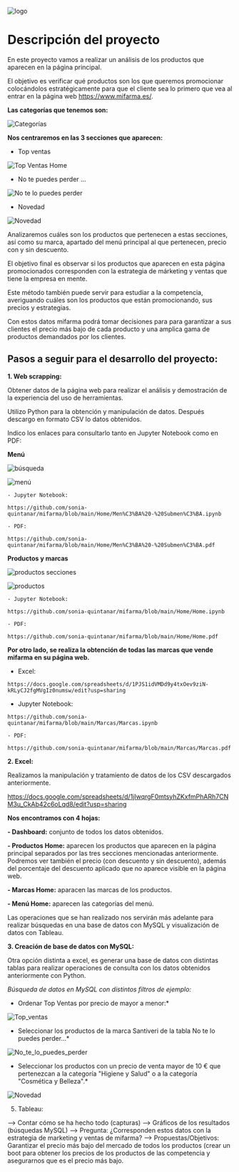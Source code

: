 ![logo](https://github.com/sonia-quintanar/mifarma/blob/main/Im%C3%A1genes%20Home/logo.png)

# Descripción del proyecto

En este proyecto vamos a realizar un análisis de los productos que aparecen en la página principal. 

El objetivo es verificar qué productos son los que queremos promocionar colocándolos estratégicamente para que el cliente sea lo primero que vea al entrar en la página web https://www.mifarma.es/.

**Las categorías que tenemos son:**

![Categorías](https://github.com/sonia-quintanar/mifarma/blob/main/Im%C3%A1genes%20Home/Men%C3%BA.png)

**Nos centraremos en las 3 secciones que aparecen:**

- Top ventas

![Top Ventas Home](https://github.com/sonia-quintanar/mifarma/blob/main/Im%C3%A1genes%20Home/Top%20Ventas.png)

- No te puedes perder ...

![No te lo puedes perder](https://github.com/sonia-quintanar/mifarma/blob/main/Im%C3%A1genes%20Home/No%20te%20puedes%20perder.png)

- Novedad

![Novedad](https://github.com/sonia-quintanar/mifarma/blob/main/Im%C3%A1genes%20Home/Novedad.png)


Analizaremos cuáles son los productos que pertenecen a estas secciones, así como su marca, apartado del menú principal al que pertenecen, precio con y sin descuento. 

El objetivo final es observar si los productos que aparecen en esta página promocionados corresponden con la estrategia de márketing y ventas que tiene la empresa en mente.

Este método también puede servir para estudiar a la competencia, averiguando cuáles son los productos que  están promocionando, sus precios y estrategias. 

Con estos datos mifarma podrá tomar decisiones para para garantizar a sus clientes el precio más bajo de cada producto y una amplica gama de productos demandados por los clientes.


## Pasos a seguir para el desarrollo del proyecto:

**1. Web scrapping:**

Obtener datos de la página web para realizar el análisis y demostración de la experiencia del uso de herramientas. 

Utilizo Python para la obtención y manipulación de datos. Después descargo en formato CSV lo datos obtenidos. 

Indico los enlaces para consultarlo tanto en Jupyter Notebook como en PDF:

 **Menú**

![búsqueda](https://github.com/sonia-quintanar/mifarma/blob/main/Home/b%C3%BAsqueda.png)


![menú](https://github.com/sonia-quintanar/mifarma/blob/main/Home/men%C3%BA%20python.png)


    - Jupyter Notebook:

    https://github.com/sonia-quintanar/mifarma/blob/main/Home/Men%C3%BA%20-%20Submen%C3%BA.ipynb

    - PDF:

    https://github.com/sonia-quintanar/mifarma/blob/main/Home/Men%C3%BA%20-%20Submen%C3%BA.pdf


**Productos y marcas**

![productos secciones](https://github.com/sonia-quintanar/mifarma/blob/main/Home/productos%20por%20secciones.png)


![productos](https://github.com/sonia-quintanar/mifarma/blob/main/Home/productos.png)


    - Jupyter Notebook:

    https://github.com/sonia-quintanar/mifarma/blob/main/Home/Home.ipynb

    - PDF:

    https://github.com/sonia-quintanar/mifarma/blob/main/Home/Home.pdf


**Por otro lado, se realiza la obtención de todas las marcas que vende mifarma en su página web.**

   - Excel:

    https://docs.google.com/spreadsheets/d/1PJS1idVMDd9y4txOev9ziN-kRLyCJ2fgMVgIz0numsw/edit?usp=sharing

   - Jupyter Notebook:

    https://github.com/sonia-quintanar/mifarma/blob/main/Marcas/Marcas.ipynb

    - PDF:

    https://github.com/sonia-quintanar/mifarma/blob/main/Marcas/Marcas.pdf




**2. Excel:**

Realizamos la manipulación y tratamiento de datos de los CSV descargados anteriormente.

https://docs.google.com/spreadsheets/d/1jIwqrgF0mtsyhZKxfmPhARh7CNM3u_CkAb42c6oLqd8/edit?usp=sharing

**Nos encontramos con 4 hojas:**

 **- Dashboard:** conjunto de todos los datos obtenidos.

 **- Productos Home:** aparecen los productos que aparecen en la página principal separados por las tres secciones mencionadas anteriormente. Podremos ver también el precio (con descuento y sin descuento), además del porcentaje del descuento aplicado que no aparece visible en la página web.

 **- Marcas Home:** aparacen las marcas de los productos.

 **- Menú Home:** aparecen las categorías del menú.

Las operaciones que se han realizado nos servirán más adelante para realizar búsquedas en una base de datos con MySQL y visualización de datos con Tableau.



**3. Creación de base de datos con MySQL:**

Otra opción distinta a excel, es generar una base de datos con distintas tablas para realizar operaciones de consulta con los datos obtenidos anteriormente con Python.

*Búsqueda de datos en MySQL con distintos filtros de ejemplo:*

   - Ordenar Top Ventas por precio de mayor a menor:*

![Top_ventas](https://github.com/sonia-quintanar/mifarma/blob/main/MySQL/Top%20Ventas%20-%20Odenar%20por%20precio%20desc%20sin%20dto.png)

   - Seleccionar los productos de la marca Santiveri de la tabla No te lo puedes perder...*

![No_te_lo_puedes_perder](https://github.com/sonia-quintanar/mifarma/blob/main/MySQL/No%20te%20lo%20puedes%20perder%20-%20seleccionar%20productos%20marca%20Santiveri.png)


   - Seleccionar los productos con un precio de venta mayor de 10 € que pertenezcan a la categoría "Higiene y Salud" o a la categoría "Cosmética y Belleza".*

![Novedad](https://github.com/sonia-quintanar/mifarma/blob/main/MySQL/Novedad.png)


5. Tableau:

—> Contar cómo se ha hecho todo (capturas)
—> Gráficos de los resultados (búsquedas MySQL)
—> Pregunta: ¿Corresponden estos datos con la estrategia de marketing y ventas de mifarma?
—> Propuestas/Objetivos: Garantizar el precio más bajo del mercado de todos los productos (crear un boot para obtener los precios de los productos de las competencia y asegurarnos que es el precio más bajo.